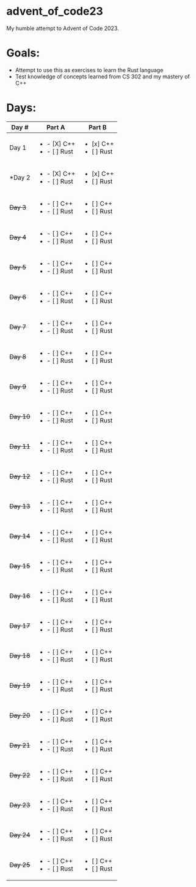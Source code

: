 # advent_of_code23
My humble attempt to Advent of Code 2023.

# Goals:
* Attempt to use this as exercises to learn the Rust language
* Test knowledge of concepts learned from CS 302 and my mastery of C++

# **Days**:
|Day #|Part A|Part B|
|-----|------|------|
|Day 1|<ul><li>- [X] C++</li><li>- [ ] Rust</li></ul> |<ul><li>[x] C++</li><li>[ ] Rust</li></ul>|
|*Day 2|<ul><li>- [X] C++</li><li>- [ ] Rust</li></ul> |<ul><li>[x] C++</li><li>[ ] Rust</li></ul>|
|~~Day 3~~|<ul><li>- [ ] C++</li><li>- [ ] Rust</li></ul> |<ul><li>[ ] C++</li><li>[ ] Rust</li></ul>|
|~~Day 4~~|<ul><li>- [ ] C++</li><li>- [ ] Rust</li></ul> |<ul><li>[ ] C++</li><li>[ ] Rust</li></ul>|
|~~Day 5~~|<ul><li>- [ ] C++</li><li>- [ ] Rust</li></ul> |<ul><li>[ ] C++</li><li>[ ] Rust</li></ul>|
|~~Day 6~~|<ul><li>- [ ] C++</li><li>- [ ] Rust</li></ul> |<ul><li>[ ] C++</li><li>[ ] Rust</li></ul>|
|~~Day 7~~|<ul><li>- [ ] C++</li><li>- [ ] Rust</li></ul> |<ul><li>[ ] C++</li><li>[ ] Rust</li></ul>|
|~~Day 8~~|<ul><li>- [ ] C++</li><li>- [ ] Rust</li></ul> |<ul><li>[ ] C++</li><li>[ ] Rust</li></ul>|
|~~Day 9~~|<ul><li>- [ ] C++</li><li>- [ ] Rust</li></ul> |<ul><li>[ ] C++</li><li>[ ] Rust</li></ul>|
|~~Day 10~~|<ul><li>- [ ] C++</li><li>- [ ] Rust</li></ul> |<ul><li>[ ] C++</li><li>[ ] Rust</li></ul>|
|~~Day 11~~|<ul><li>- [ ] C++</li><li>- [ ] Rust</li></ul> |<ul><li>[ ] C++</li><li>[ ] Rust</li></ul>|
|~~Day 12~~|<ul><li>- [ ] C++</li><li>- [ ] Rust</li></ul> |<ul><li>[ ] C++</li><li>[ ] Rust</li></ul>|
|~~Day 13~~|<ul><li>- [ ] C++</li><li>- [ ] Rust</li></ul> |<ul><li>[ ] C++</li><li>[ ] Rust</li></ul>|
|~~Day 14~~|<ul><li>- [ ] C++</li><li>- [ ] Rust</li></ul> |<ul><li>[ ] C++</li><li>[ ] Rust</li></ul>|
|~~Day 15~~|<ul><li>- [ ] C++</li><li>- [ ] Rust</li></ul> |<ul><li>[ ] C++</li><li>[ ] Rust</li></ul>|
|~~Day 16~~|<ul><li>- [ ] C++</li><li>- [ ] Rust</li></ul> |<ul><li>[ ] C++</li><li>[ ] Rust</li></ul>|
|~~Day 17~~|<ul><li>- [ ] C++</li><li>- [ ] Rust</li></ul> |<ul><li>[ ] C++</li><li>[ ] Rust</li></ul>|
|~~Day 18~~|<ul><li>- [ ] C++</li><li>- [ ] Rust</li></ul> |<ul><li>[ ] C++</li><li>[ ] Rust</li></ul>|
|~~Day 19~~|<ul><li>- [ ] C++</li><li>- [ ] Rust</li></ul> |<ul><li>[ ] C++</li><li>[ ] Rust</li></ul>|
|~~Day 20~~|<ul><li>- [ ] C++</li><li>- [ ] Rust</li></ul> |<ul><li>[ ] C++</li><li>[ ] Rust</li></ul>|
|~~Day 21~~|<ul><li>- [ ] C++</li><li>- [ ] Rust</li></ul> |<ul><li>[ ] C++</li><li>[ ] Rust</li></ul>|
|~~Day 22~~|<ul><li>- [ ] C++</li><li>- [ ] Rust</li></ul> |<ul><li>[ ] C++</li><li>[ ] Rust</li></ul>|
|~~Day 23~~|<ul><li>- [ ] C++</li><li>- [ ] Rust</li></ul> |<ul><li>[ ] C++</li><li>[ ] Rust</li></ul>|
|~~Day 24~~|<ul><li>- [ ] C++</li><li>- [ ] Rust</li></ul> |<ul><li>[ ] C++</li><li>[ ] Rust</li></ul>|
|~~Day 25~~|<ul><li>- [ ] C++</li><li>- [ ] Rust</li></ul> |<ul><li>[ ] C++</li><li>[ ] Rust</li></ul>|
